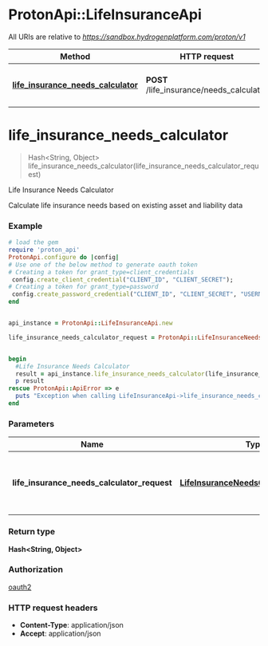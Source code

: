 # ProtonApi::LifeInsuranceApi

All URIs are relative to *https://sandbox.hydrogenplatform.com/proton/v1*

Method | HTTP request | Description
------------- | ------------- | -------------
[**life_insurance_needs_calculator**](LifeInsuranceApi.md#life_insurance_needs_calculator) | **POST** /life_insurance/needs_calculator | Life Insurance Needs Calculator


# **life_insurance_needs_calculator**
> Hash&lt;String, Object&gt; life_insurance_needs_calculator(life_insurance_needs_calculator_request)

Life Insurance Needs Calculator

Calculate life insurance needs based on existing asset and liability data

### Example
```ruby
# load the gem
require 'proton_api'
ProtonApi.configure do |config|
# Use one of the below method to generate oauth token        
# Creating a token for grant_type=client_credentials
 config.create_client_credential("CLIENT_ID", "CLIENT_SECRET");
# Creating a token for grant_type=password
 config.create_password_credential("CLIENT_ID", "CLIENT_SECRET", "USERNAME", "PASSWORD");
end


api_instance = ProtonApi::LifeInsuranceApi.new

life_insurance_needs_calculator_request = ProtonApi::LifeInsuranceNeedsCalculatorRequest.new # LifeInsuranceNeedsCalculatorRequest | Request payload for Life Insurance Needs Calculator


begin
  #Life Insurance Needs Calculator
  result = api_instance.life_insurance_needs_calculator(life_insurance_needs_calculator_request)
  p result
rescue ProtonApi::ApiError => e
  puts "Exception when calling LifeInsuranceApi->life_insurance_needs_calculator: #{e}"
end
```

### Parameters

Name | Type | Description  | Notes
------------- | ------------- | ------------- | -------------
 **life_insurance_needs_calculator_request** | [**LifeInsuranceNeedsCalculatorRequest**](LifeInsuranceNeedsCalculatorRequest.md)| Request payload for Life Insurance Needs Calculator | 

### Return type

**Hash&lt;String, Object&gt;**

### Authorization

[oauth2](../README.md#oauth2)

### HTTP request headers

 - **Content-Type**: application/json
 - **Accept**: application/json



